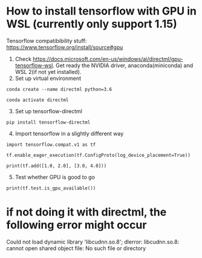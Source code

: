 # How to install tensorflow with GPU in WSL (currently only support 1.15)

Tensorflow compatibibility stuff: https://www.tensorflow.org/install/source#gpu

1. Check https://docs.microsoft.com/en-us/windows/ai/directml/gpu-tensorflow-wsl. Get ready the NVIDIA driver, anaconda(miniconda) and WSL 2(if not yet installed).
2. Set up virtual environment 
```
conda create --name directml python=3.6 

conda activate directml
```
3. Set up tensorflow-directml
```
pip install tensorflow-directml
```
4. Import tensorflow in a slightly different way
```
import tensorflow.compat.v1 as tf 

tf.enable_eager_execution(tf.ConfigProto(log_device_placement=True)) 

print(tf.add([1.0, 2.0], [3.0, 4.0]))
```
5. Test whether GPU is good to go
```
print(tf.test.is_gpu_available())
```

# if not doing it with directml, the following error might occur 
Could not load dynamic library 'libcudnn.so.8'; dlerror: libcudnn.so.8: cannot open shared object file: No such file or directory
